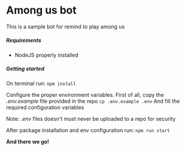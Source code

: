 # Among us bot

This is a sample bot for remind to play among us

##### Requirements
- NodeJS properly installed

##### Getting started
On terminal run:
`npm install`

Configure the proper environment variables.
First of all, copy the _.env.example_ file provided in the repo
`cp .env.example .env`
And fill the required configuration variables

Note: _.env_ files doesn't must never be uploaded to a repo for security 

After package installation and env configuration run:
`npm run start`

**And there we go!**



